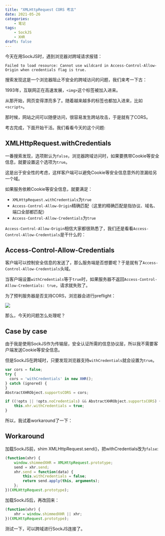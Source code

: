 ```yaml
---
title: "XMLHttpRequest CORS 考古"
date: 2021-05-26
categories:
    - 笔记
tags:
    - SockJS
    - XHR
draft: false
---
```


今天在用SockJS时，遇到浏览器对跨域请求报错：

`Failed to load resource: Cannot use wildcard in Access-Control-Allow-Origin when credentials flag is true.`

搜索发现这是一个浏览器阻止不安全的跨域访问的问题，我们来考一下古：

1993年，互联网正在高速发展，`<img>`这个标签被加入进来。

从那开始，网页变得漂亮多了。随着越来越多的标签也都加入进来，比如`<script>`。

那时候，网站之间可以随便访问，很容易发生跨站攻击，于是就有了CORS。

考古完成，下面开始干活。我们看看今天的这个问题:

## XMLHttpRequest.withCredentials

一番搜索发现，选项默认为`false`，浏览器跨域访问时，如果要携带Cookie等安全信息，就要设置这个选项为`true`。

这是出于安全性的考虑，这样客户端可以避免Cookie等安全信息意外的泄漏给另一个域。

如果服务依赖Cookie等安全信息，就要满足：

- `XMLHttpRequest.withCredentials`为`true`
- `Access-Control-Allow-Origin`精确匹配（这里的精确匹配是指协议、域名、端口全部都匹配）
- `Access-Control-Allow-Credentials`为`true`

`Access-Control-Allow-Origin`相信大家都很熟悉了，我们还是看看`Access-Control-Allow-Credentials`是干什么的：

## Access-Control-Allow-Credentials

客户端可以控制安全信息的发送了，那么服务端是否想要呢？于是就有了`Access-Control-Allow-Credentials`头域。

当客户端设置`withCredentials`等于`true`时，如果服务器不返回`Access-Control-Allow-Credentials: true`，请求就失败了。

为了预判服务器是否支持CORS，浏览器会进行preflight：

![](https://upload.wikimedia.org/wikipedia/commons/c/ca/Flowchart_showing_Simple_and_Preflight_XHR.svg)

那么，今天的问题怎么处理呢？

## Case by case

由于我是使用SockJS作为传输层，安全认证所需的信息协议层，所以我不需要客户端发送Cookie等安全信息。

但是SockJS在跨域时，只要发现浏览器支持`withCredentials`就会设置为`true`。

``` javascript
var cors = false;
try {
  cors = 'withCredentials' in new XHR();
} catch (ignored) {
}
AbstractXHRObject.supportsCORS = cors;
```

``` javascript
if ((!opts || !opts.noCredentials) && AbstractXHRObject.supportsCORS) {
    this.xhr.withCredentials = true;
}
```

所以，我试着workaround了一下：

## Workaround

加载SockJS前，shim XMLHttpRequest.send()，把withCredentials改为`false`:

``` javascript
(function(xhr) {
    window.shimmedXHR = XMLHttpRequest.prototype;
    send = xhr.send;
    xhr.send = function(data) {
        this.withCredentials = false;
        return send.apply(this, arguments);
    };
})(XMLHttpRequest.prototype);
```

加载SockJS后，再改回来：

``` javascript
(function(xhr) {
    xhr = window.shimmedXHR || xhr;
})(XMLHttpRequest.prototype);
```

测试一下，可以跨域进行SockJS连接了。

